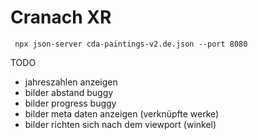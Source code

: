 # Cranach XR

```
 npx json-server cda-paintings-v2.de.json --port 8080
```

TODO

- jahreszahlen anzeigen
- bilder abstand buggy
- bilder progress buggy
- bilder meta daten anzeigen (verknüpfte werke)
- bilder richten sich nach dem viewport (winkel)
